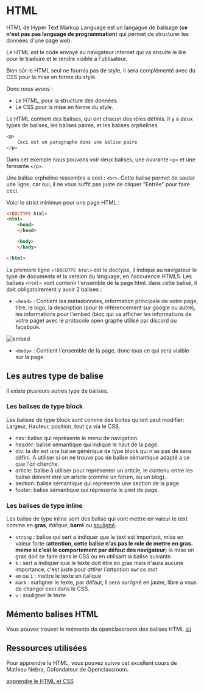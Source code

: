 # HTML

HTML de Hyper Text Markup Language est un langague de balisage (**ce n'est pas pas language de programmation**) qui permet de structurer les données d'une page web. 

Le HTML est le code envoyé au navigateur internet qui va ensuite le lire pour le traduire et le rendre visible a l'utilisateur.

Bien sûr le HTML seul ne fournis pas de style, il sera complémenté avec du CSS pour la mise en forme du style. 

Donc nous avons : 

- Le HTML, pour la structure des données.
- Le CSS pour la mise en forme du style.

Le HTML contient des balises, qui ont chacun des rôles définis. Il y a deux types de balises, les balises paires, et les balises orphelines. 

```html
<p>
    Ceci est un paragraphe dans une balise paire
</p>
```

Dans cet exemple nous pouvons voir deux balises, une ouvrante ``<p>`` et une fermante ``</p>``.

Une balise orpheline ressemble a ceci : ``<br>``. Cette balise permet de sauter une ligne, car oui, il ne vous suffit pas juste de cliquer "Entrée" pour faire ceci.

Voici le strict minimun pour une page HTML : 

```html
<!DOCTYPE html>
<html>
    <head>
    </head>

    <body>
    </body>

</html>
```

La premiere ligne `<!DOCUTPE html>` est le doctype, il indique au navigateur le type de documents et la version du language, en l'occurence HTML5.
Les balises `<html>` vont contenir l'ensemble de la page html. dans cette balise, il doit obligatoirement y avoir 2 balises : 

- `<head>` : Contient les métadonnées, information principale de votre page, titre, le logo, la description (pour le référencement sur google ou autre), les informations pour l'embed (bloc qui va afficher les informations de votre page) avec le protocole open graphe utilisé par discord ou facebook. 

![embed](https://imgur.com/ejZCUkG.png)

- `<body>` : Contient l'ensemble de la page, donc tous ce qui sera visible sur la page.


## Les autres type de balise 

Il existe plusieurs autres type de balises.

### Les balises de type block 

Les balises de type block sont comme des boites qu'ont peut modifier: Largeur, Hauteur, position, tout ça via le CSS.

- nav: balise qui représente le menu de navigation.
- header: balise sémantique qui indique le haut de la page.
- div: la div est une balise générique de type block qui n'as pas de sens défini. A utiliser si on ne trouve pas de balise sémantique adapté a ce que l'on cherche. 
- article: balise à utiliser pour représenter un article, le contenu entre les balise doivent etre un article (comme un forum, ou un blog). 
- section: balise sémantique qui représente une section de la page. 
- footer: balise sémantique qui répresente le pied de page.

### Les balises de type inline

Les balise de type inline sont des balise qui vont mettre en valeur le text comme en **gras**, _italique_, __barré__ ou <u>souligné</u>. 

- ``strong`` : balise qui sert a indiquer que le text est important, mise en valeur forte (**attention, cette balise n'as pas le role de mettre en gras. meme si c'est le comportement par défaut des navigateur**) la mise en gras doit se faire dans le CSS ou en utilisant la balise suivante. 
- ``b`` : sert a indiquer que le texte doit être en gras mais n'aura aucune importance, c'est juste pour *attirer l'attention sur ce mot*
- ``em`` ou ``i`` : mettre le texte en italique
- ``mark`` : surligner le texte, par défaut, il sera surligné en jaune, libre a vous de changer ceci dans le CSS.
- ``u`` : souligner le texte

## Mémento balises HTML

Vous pouvez trouver le mémento de openclassroom des balises HTML [ici](https://openclassrooms.com/fr/courses/1603881-apprenez-a-creer-votre-site-web-avec-html5-et-css3/1608357-memento-des-balises-html)

## Ressources utilisées

Pour apprendre le HTML, vous pouvez suivre cet excellent cours de Mathieu Nebra, Cofondateur de Openclassroom.

[apprendre le HTML et CSS](https://openclassrooms.com/fr/courses/1603881-apprenez-a-creer-votre-site-web-avec-html5-et-css3)